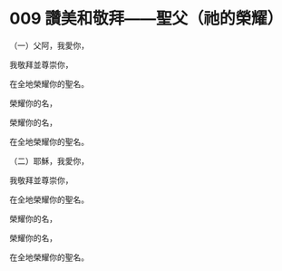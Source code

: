 # 009 讚美和敬拜——聖父（祂的榮耀）

（一）父阿，我愛你，

我敬拜並尊崇你，

在全地榮耀你的聖名。

榮耀你的名，

榮耀你的名，

在全地榮耀你的聖名。

（二）耶穌，我愛你，

我敬拜並尊崇你，

在全地榮耀你的聖名。

榮耀你的名，

榮耀你的名，

在全地榮耀你的聖名。

